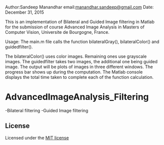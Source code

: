 Author:Sandeep Manandhar
email:manandhar.sandeep@gmail.com
Date: December 31, 2015

This is an implementation of Bilateral and Guided Image filtering 
in Matlab for the submission of course Advanced Image Analysis in 
Masters of Computer Vision, Universite de Bourgogne, France.

Usage:
The main.m file calls the function bilateralGray(), bilateralColor() and guidedfilter().

The bilateralColor() uses color images. Remaining ones use grayscale images. The guidedfilter takes two images, the additional one being guided image. The output will be plots of images in three different windows. The progress bar shows up during the computation. The Matlab console displays the total time taken to complete each of the function calculation.

# AdvancedImageAnalysis_Filtering
  -Bilateral filtering 
  -Guided Image filtering
  
## License

Licensed under the [MIT license](http://www.opensource.org/licenses/MIT)



